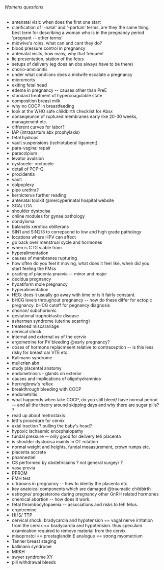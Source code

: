 ###### Womens questions
- antenatal visit: when does the first one start
- clarification of '-natal' and '-partum' terms, are they the same thing. best term for describing a woman who is in the pregnancy period 'pregnant -- other terms'
- midwive's roles, what can and cant they do?
- blood pressure control in pregnancy
- antenatal visits, how many, why that frequent
- lie presentation, station of the fetus
- setups of delivery (eg does an obs always have to be there)
- chorio-amnionitis
- under what condiions does a midwife escalate a pregnancy
- micromorts
- exiting fetal head
- edema in pregnancy -- causes other than PreE
- standard treatment of hypercoagulable state
- composition breast milk
- why no COCP in breastfeeding
- look at the WHO safe childbirth checklist for Absx
- conseqeunce of ruptured membranes early like 20-30 weeks, management etc.
- different curves for labor?
- IAP (intrapartum abx prophylaxis)
- fetal hydrops
- vault suspensions (ischiotuberal ligament)
- para-vaginal repair
- paracolpium
- levator avulsion
- cystocele- rectocele
- detail of POP-Q
- procidentia
- vault
- colpoplexy
- pipe urethra? 
- kernicterus further reading
- antenatal toolkit @mercyperinatal hospital website
- SGA/ LGA
- shoulder dystocisa
- online modules for gynae pathology
- condyloma
- balanatis xerotica obliterans
- SIN1 and SIN2/3 to correpsond to low and high grade pathology
- locations where HPV can affect
- go back over menstrual cycle and hormones
- when is CTG viable from
- hyperalimentation
- causes of membranes rupturing
- how often do you feel it moving, what does it feel like, when did you start feeling the FMss
- grading of placenta praevia -- minor and major
- decidua pregnancy
- hydatiform mole pregnancy
- hyperalimentation
- HEG: does it usually go away with time or is it fairly constant.
- bHCG levels throughout pregnancy -- how do these differ for ectopic pregnancy. bHCG cutoff for pegnancy diagnosis
- chorion/ subchorionic
- gestational trophoblastic disease
- asherman syndrome (uterine scarring)
- treatened miscarariage
- cervical shock
- internal and external os of the cervix
- ergometrine for PV bleeding @early pregnancy?
- doses of hormone replacmeent relative to contraception -- is this less risky for breast ca/ VTE etc.
- Kallmann syndrome
- mullerian abn
- study placental anatomy
- endometriosis - glands on exterior
- causes and implications of oligohydramnios
- herringbrew's reflex
- breakthrough bleeding with COCP
- endometritis
- what happends when take COCP, do you still bleed/ have normal period -- and all the theory around skipping days and why there are sugar pills? ? 
- read up about metrostaxis 
- lett's procedure for cervix
- axial traction ? pulling the baby's head? 
- hypoxic ischaemic encephalopathy
- fundal pressure -- only good for deilvery teh placenta
- is shoulder dystocisa mainly in OT rotation
- normal weight and heights, fundal meaasurement, crown rumps etc.
- placenta accreta
- phannestiel
- CS performed by obstetriciains ? not general surgeyr ?
- vasa previa
- PPROM
- FMH test
- ultraouns in pregnancy -- how to identiy the placenta etc.
- key anatoical components which are damaged @traumatic childbirth
- estrogne/ progesterone during pregnancy other GnRH related hormones
- chemical abortion -- how does it work.
- fetal thrombocytopaenia -- associations and risks to teh fetus.
- ergotremine
- HHS/ TTP
- cervical shock: bradycardia and hypotension == vagal nerve irritation from the cervix == bradycardia and hypotension. thus speculum examination required to remove material from the cervix.
- misoprostol == prostaglandin E analogue == strong myometrium
- Tanner breast staging
- kallmann syndrome
- MRKH
- swyer syndrome XY
- pill withdrawal bleeds

